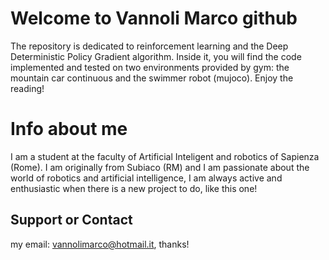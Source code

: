 # Welcome to Vannoli Marco github 
The repository is dedicated to reinforcement learning and the Deep Deterministic Policy Gradient algorithm. Inside it, you will find the code implemented and tested on two environments provided by gym: the mountain car continuous and the swimmer robot (mujoco). Enjoy the reading!

# Info about me
I am a student at the faculty of Artificial Inteligent and robotics of Sapienza (Rome). I am originally from Subiaco (RM) and I am passionate about the world of robotics and artificial intelligence, I am always active and enthusiastic when there is a new project to do, like this one!

## Support or Contact
my email: vannolimarco@hotmail.it, thanks!
